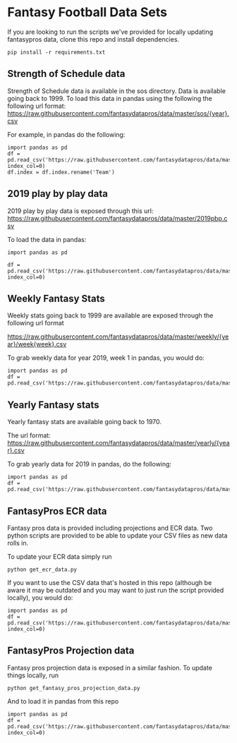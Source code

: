 # Fantasy Football Data Sets

If you are looking to run the scripts we've provided for locally updating fantasypros data, clone this repo and install dependencies.

    pip install -r requirements.txt

## Strength of Schedule data
Strength of Schedule data is available in the sos directory. Data is available going back to 1999. To load this data in pandas using the following the following url format:
https://raw.githubusercontent.com/fantasydatapros/data/master/sos/{year}.csv

For example, in pandas do the following:

    import pandas as pd
    df = pd.read_csv('https://raw.githubusercontent.com/fantasydatapros/data/master/sos/1999.csv', index_col=0)
    df.index = df.index.rename('Team')

## 2019 play by play data
2019 play by play data is exposed through this url:
https://raw.githubusercontent.com/fantasydatapros/data/master/2019pbp.csv

To load the data in pandas:

    import pandas as pd

    df = pd.read_csv('https://raw.githubusercontent.com/fantasydatapros/data/master/2019pbp.csv', index_col=0)

## Weekly Fantasy Stats
Weekly stats going back to 1999 are available are exposed through the following url format

https://raw.githubusercontent.com/fantasydatapros/data/master/weekly/{year}/week{week}.csv

To grab weekly data for year 2019, week 1 in pandas, you would do:

    import pandas as pd
    df = pd.read_csv('https://raw.githubusercontent.com/fantasydatapros/data/master/weekly/2019/week1.csv')

## Yearly Fantasy stats
Yearly fantasy stats are available going back to 1970.

The url format:
https://raw.githubusercontent.com/fantasydatapros/data/master/yearly/{year}.csv

To grab yearly data for 2019 in pandas, do the following:

    import pandas as pd
    df = pd.read_csv('https://raw.githubusercontent.com/fantasydatapros/data/master/yearly/2019.csv')

## FantasyPros ECR data
Fantasy pros data is provided including projections and ECR data. Two python scripts are provided to be able to update your CSV files as new data rolls in.

To update your ECR data simply run

    python get_ecr_data.py

If you want to use the CSV data that's hosted in this repo (although be aware it may be outdated and you may want to just run the script provided locally), you would do:

    import pandas as pd
    df = pd.read_csv('https://raw.githubusercontent.com/fantasydatapros/data/master/fantasypros/ECR.csv', index_col=0)

## FantasyPros Projection data
Fantasy pros projection data is exposed in a similar fashion. To update things locally, run

    python get_fantasy_pros_projection_data.py

And to load it in pandas from this repo

    import pandas as pd
    df = pd.read_csv('https://raw.githubusercontent.com/fantasydatapros/data/master/fantasypros/fp_projections.csv', index_col=0)





